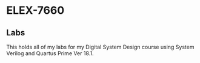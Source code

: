 # ELEX-7660

## Labs
This holds all of my labs for my Digital System Design course using System Verilog and Quartus Prime Ver 18.1.
